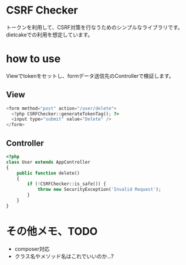 # CSRF Checker

トークンを利用して、CSRF対策を行なうためのシンプルなライブラリです。
dietcakeでの利用を想定しています。

# how to use

Viewでtokenをセットし、formデータ送信先のControllerで検証します。

## View

```php
<form method="post" action="/user/delete">
  <?php CSRFChecker::generateTokenTag(); ?>
  <input type="submit" value="Delete" />
</form>
```

## Controller

```php
<?php
class User extends AppController
{
    public function delete()
    {
        if (!CSRFChecker::is_safe()) {
            throw new SecurityException('Invalid Request');
        }
    }
}
```

# その他メモ、TODO

- composer対応
- クラス名やメソッド名はこれでいいのか…?
